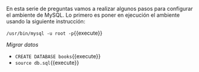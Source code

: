En esta serie de preguntas vamos a realizar algunos pasos para configurar el ambiente de MySQL. Lo primero es poner en ejecución el ambiente usando la siguiente instrucción:

`/usr/bin/mysql -u root -p`{{execute}}

*Migrar datos*
- `CREATE DATABASE books`{{execute}}
- `source db.sql`{{execute}}

